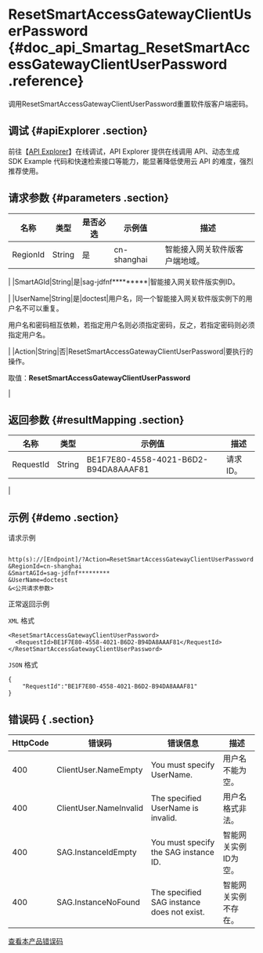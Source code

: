 # ResetSmartAccessGatewayClientUserPassword {#doc_api_Smartag_ResetSmartAccessGatewayClientUserPassword .reference}

调用ResetSmartAccessGatewayClientUserPassword重置软件版客户端密码。

## 调试 {#apiExplorer .section}

前往【[API Explorer](https://api.aliyun.com/#product=Smartag&api=ResetSmartAccessGatewayClientUserPassword)】在线调试，API Explorer 提供在线调用 API、动态生成 SDK Example 代码和快速检索接口等能力，能显著降低使用云 API 的难度，强烈推荐使用。

## 请求参数 {#parameters .section}

|名称|类型|是否必选|示例值|描述|
|--|--|----|---|--|
|RegionId|String|是|cn-shanghai|智能接入网关软件版客户端地域。

 |
|SmartAGId|String|是|sag-jdfnf\*\*\*\*\*\*\*\*\*|智能接入网关软件版实例ID。

 |
|UserName|String|是|doctest|用户名，同一个智能接入网关软件版实例下的用户名不可以重复。

 用户名和密码相互依赖，若指定用户名则必须指定密码，反之，若指定密码则必须指定用户名。

 |
|Action|String|否|ResetSmartAccessGatewayClientUserPassword|要执行的操作。

 取值：**ResetSmartAccessGatewayClientUserPassword**

 |

## 返回参数 {#resultMapping .section}

|名称|类型|示例值|描述|
|--|--|---|--|
|RequestId|String|BE1F7E80-4558-4021-B6D2-B94DA8AAAF81|请求ID。

 |

## 示例 {#demo .section}

请求示例

``` {#request_demo}

http(s)://[Endpoint]/?Action=ResetSmartAccessGatewayClientUserPassword
&RegionId=cn-shanghai
&SmartAGId=sag-jdfnf*********
&UserName=doctest
&<公共请求参数>

```

正常返回示例

`XML` 格式

``` {#xml_return_success_demo}
<ResetSmartAccessGatewayClientUserPassword>
  <RequestId>BE1F7E80-4558-4021-B6D2-B94DA8AAAF81</RequestId>
</ResetSmartAccessGatewayClientUserPassword>

```

`JSON` 格式

``` {#json_return_success_demo}
{
	"RequestId":"BE1F7E80-4558-4021-B6D2-B94DA8AAAF81"
}
```

## 错误码 { .section}

|HttpCode|错误码|错误信息|描述|
|--------|---|----|--|
|400|ClientUser.NameEmpty|You must specify UserName.|用户名不能为空。|
|400|ClientUser.NameInvalid|The specified UserName is invalid.|用户名格式非法。|
|400|SAG.InstanceIdEmpty|You must specify the SAG instance ID.|智能网关实例ID为空。|
|400|SAG.InstanceNoFound|The specified SAG instance does not exist.|智能网关实例不存在。|

[查看本产品错误码](https://error-center.aliyun.com/status/product/Smartag)

